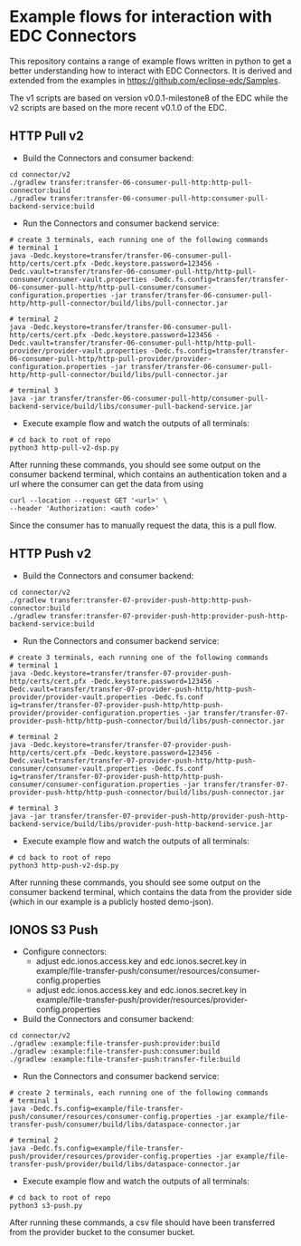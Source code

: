 # Example flows for interaction with EDC Connectors
This repository contains a range of example flows written in python to get a better understanding how to interact with EDC Connectors.
It is derived and extended from the examples in https://github.com/eclipse-edc/Samples.

The v1 scripts are based on version v0.0.1-milestone8 of the EDC while the v2 scripts are based on the more recent v0.1.0 of the EDC.

## HTTP Pull v2
- Build the Connectors and consumer backend:
``` 
cd connector/v2
./gradlew transfer:transfer-06-consumer-pull-http:http-pull-connector:build 
./gradlew transfer:transfer-06-consumer-pull-http:consumer-pull-backend-service:build
```
- Run the Connectors and consumer backend service:
``` 
# create 3 terminals, each running one of the following commands
# terminal 1
java -Dedc.keystore=transfer/transfer-06-consumer-pull-http/certs/cert.pfx -Dedc.keystore.password=123456 -Dedc.vault=transfer/transfer-06-consumer-pull-http/http-pull-consumer/consumer-vault.properties -Dedc.fs.config=transfer/transfer-06-consumer-pull-http/http-pull-consumer/consumer-configuration.properties -jar transfer/transfer-06-consumer-pull-http/http-pull-connector/build/libs/pull-connector.jar

# terminal 2
java -Dedc.keystore=transfer/transfer-06-consumer-pull-http/certs/cert.pfx -Dedc.keystore.password=123456 -Dedc.vault=transfer/transfer-06-consumer-pull-http/http-pull-provider/provider-vault.properties -Dedc.fs.config=transfer/transfer-06-consumer-pull-http/http-pull-provider/provider-configuration.properties -jar transfer/transfer-06-consumer-pull-http/http-pull-connector/build/libs/pull-connector.jar

# terminal 3
java -jar transfer/transfer-06-consumer-pull-http/consumer-pull-backend-service/build/libs/consumer-pull-backend-service.jar
``` 
- Execute example flow and watch the outputs of all terminals:
``` 
# cd back to root of repo
python3 http-pull-v2-dsp.py
``` 

After running these commands, you should see some output on the consumer backend terminal, which contains an authentication token and a url where the consumer can get the data from using
```
curl --location --request GET '<url>' \
--header 'Authorization: <auth code>'
```
Since the consumer has to manually request the data, this is a pull flow.


## HTTP Push v2
- Build the Connectors and consumer backend:
``` 
cd connector/v2
./gradlew transfer:transfer-07-provider-push-http:http-push-connector:build
./gradlew transfer:transfer-07-provider-push-http:provider-push-http-backend-service:build
```
- Run the Connectors and consumer backend service:
``` 
# create 3 terminals, each running one of the following commands
# terminal 1
java -Dedc.keystore=transfer/transfer-07-provider-push-http/certs/cert.pfx -Dedc.keystore.password=123456 -Dedc.vault=transfer/transfer-07-provider-push-http/http-push-provider/provider-vault.properties -Dedc.fs.conf
ig=transfer/transfer-07-provider-push-http/http-push-provider/provider-configuration.properties -jar transfer/transfer-07-provider-push-http/http-push-connector/build/libs/push-connector.jar

# terminal 2
java -Dedc.keystore=transfer/transfer-07-provider-push-http/certs/cert.pfx -Dedc.keystore.password=123456 -Dedc.vault=transfer/transfer-07-provider-push-http/http-push-consumer/consumer-vault.properties -Dedc.fs.conf
ig=transfer/transfer-07-provider-push-http/http-push-consumer/consumer-configuration.properties -jar transfer/transfer-07-provider-push-http/http-push-connector/build/libs/push-connector.jar

# terminal 3
java -jar transfer/transfer-07-provider-push-http/provider-push-http-backend-service/build/libs/provider-push-http-backend-service.jar
``` 
- Execute example flow and watch the outputs of all terminals:
``` 
# cd back to root of repo
python3 http-push-v2-dsp.py
``` 
After running these commands, you should see some output on the consumer backend terminal, which contains the data from the provider side (which in our example is a publicly hosted demo-json).

## IONOS S3 Push
- Configure connectors:
  - adjust edc.ionos.access.key and edc.ionos.secret.key in example/file-transfer-push/consumer/resources/consumer-config.properties
  - adjust edc.ionos.access.key and edc.ionos.secret.key in example/file-transfer-push/provider/resources/provider-config.properties
- Build the Connectors and consumer backend:
``` 
cd connector/v2
./gradlew :example:file-transfer-push:provider:build
./gradlew :example:file-transfer-push:consumer:build
./gradlew :example:file-transfer-push:transfer-file:build

```
- Run the Connectors and consumer backend service:
``` 
# create 2 terminals, each running one of the following commands
# terminal 1
java -Dedc.fs.config=example/file-transfer-push/consumer/resources/consumer-config.properties -jar example/file-transfer-push/consumer/build/libs/dataspace-connector.jar

# terminal 2
java -Dedc.fs.config=example/file-transfer-push/provider/resources/provider-config.properties -jar example/file-transfer-push/provider/build/libs/dataspace-connector.jar
``` 
- Execute example flow and watch the outputs of all terminals:
``` 
# cd back to root of repo
python3 s3-push.py
``` 
After running these commands, a csv file should have been transferred from the provider bucket to the consumer bucket.